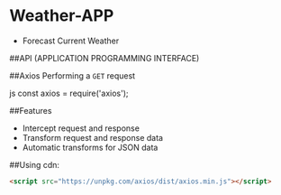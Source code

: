 # Weather-APP

- Forecast Current Weather 

##API (APPLICATION PROGRAMMING INTERFACE)

##Axios
Performing a `GET` request

js
const axios = require('axios');

##Features

- Intercept request and response
- Transform request and response data
- Automatic transforms for JSON data

##Using cdn:

```html
<script src="https://unpkg.com/axios/dist/axios.min.js"></script>
```


